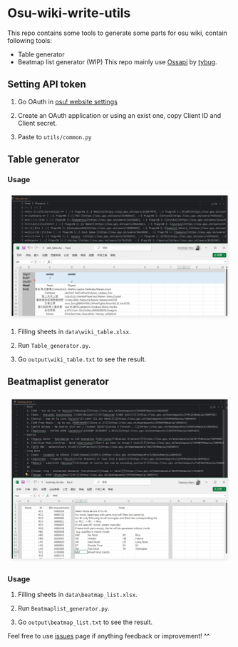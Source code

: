 # Osu-wiki-write-utils
This repo contains some tools to generate some parts for osu wiki, contain following tools:
- Table generator
- Beatmap list generator (WIP)
This repo mainly use [Ossapi](https://github.com/tybug/ossapi) by [tybug](https://github.com/tybug).

## Setting API token

1. Go OAuth in [osu! website settings](https://osu.ppy.sh/home/account/edit)

2. Create an OAuth application or using an exist one, copy Client ID and Client secret.

3. Paste to `utils/common.py`

## Table generator

### Usage

![](image/wiki_table.png)

1. Filling sheets in `data\wiki_table.xlsx`.

2. Run `Table_generator.py`.

3. Go `output\wiki_table.txt` to see the result.

## Beatmaplist generator

![](image/beatmap_list.png)

### Usage

1. Filling sheets in `data\beatmap_list.xlsx`.

2. Run `Beatmaplist_generator.py`.

3. Go `output\beatmap_list.txt` to see the result.

Feel free to use [issues](https://github.com/RushFTK/Osu-wiki-write-utils/issues) page if anything feedback or improvement! ^^


